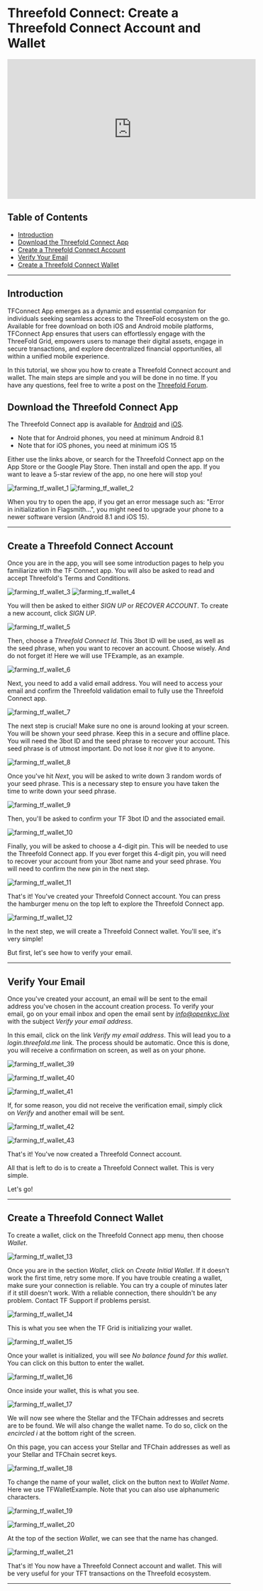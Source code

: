 <h1>Threefold Connect: Create a Threefold Connect Account and Wallet</h1>

<div class="youtubeVideoWrapper">
<iframe title="Threefold Connect Create Account and Wallet" width="560" height="315" src="https://www.youtube-nocookie.com/embed/jfIetL7DaRg" frameborder="0" allowfullscreen="" sandbox="allow-same-origin allow-scripts allow-popups"></iframe>
</div>

<h2>Table of Contents</h2>

- [Introduction](#introduction)
- [Download the Threefold Connect App](#download-the-threefold-connect-app)
- [Create a Threefold Connect Account](#create-a-threefold-connect-account)
- [Verify Your Email](#verify-your-email)
- [Create a Threefold Connect Wallet](#create-a-threefold-connect-wallet)

***

## Introduction

TFConnect App emerges as a dynamic and essential companion for individuals seeking seamless access to the ThreeFold ecosystem on the go. Available for free download on both iOS and Android mobile platforms,  TFConnect App ensures that users can effortlessly engage with the ThreeFold Grid, empowers users to manage their digital assets, engage in secure transactions, and explore decentralized financial opportunities, all within a unified mobile experience.

In this tutorial, we show you how to create a Threefold Connect account and wallet. The main steps are simple and you will be done in no time. If you have any questions, feel free to write a post on the [Threefold Forum](http://forum.threefold.io/).

## Download the Threefold Connect App


The Threefold Connect app is available for [Android](https://play.google.com/store/apps/details?id=org.jimber.threebotlogin&hl=en&gl=US) and [iOS](https://apps.apple.com/us/app/threefold-connect/id1459845885).

- Note that for Android phones, you need at minimum Android 8.1
- Note that for iOS phones, you need at minimum iOS 15

Either use the links above, or search for the Threefold Connect app on the App Store or the Google Play Store. Then install and open the app. If you want to leave a 5-star review of the app, no one here will stop you!

![farming_tf_wallet_1](./img/farming_tf_wallet_1.png)
![farming_tf_wallet_2](./img/farming_tf_wallet_2.png)

When you try to open the app, if you get an error message such as: "Error in initialization in Flagsmith...", you might need to upgrade your phone to a newer software version (Android 8.1 and iOS 15).

***

## Create a Threefold Connect Account

Once you are in the app, you will see some introduction pages to help you familiarize with the TF Connect app. You will also be asked to read and accept Threefold's Terms and Conditions.

![farming_tf_wallet_3](./img/farming_tf_wallet_3.png)
![farming_tf_wallet_4](./img/farming_tf_wallet_4.png)

You will then be asked to either *SIGN UP* or *RECOVER ACCOUNT*. To create a new account, click *SIGN UP*.

![farming_tf_wallet_5](./img/farming_tf_wallet_5.png)

Then, choose a *Threefold Connect Id*. This 3bot ID will be used, as well as the seed phrase, when you want to recover an account. Choose wisely. And do not forget it! Here we will use TFExample, as an example.

![farming_tf_wallet_6](./img/farming_tf_wallet_6.png)

Next, you need to add a valid email address. You will need to access your email and confirm the Threefold validation email to fully use the Threefold Connect app.

![farming_tf_wallet_7](./img/farming_tf_wallet_7.png)

The next step is crucial! Make sure no one is around looking at your screen. You will be shown your seed phrase. Keep this in a secure and offline place. You will need the 3bot ID and the seed phrase to recover your account. This seed phrase is of utmost important. Do not lose it nor give it to anyone.

![farming_tf_wallet_8](./img/farming_tf_wallet_8.png)

Once you've hit *Next*, you will be asked to write down 3 random words of your seed phrase. This is a necessary step to ensure you have taken the time to write down your seed phrase.

![farming_tf_wallet_9](./img/farming_tf_wallet_9.png)

Then, you'll be asked to confirm your TF 3bot ID and the associated email.

![farming_tf_wallet_10](./img/farming_tf_wallet_10.png)

Finally, you will be asked to choose a 4-digit pin. This will be needed to use the Threefold Connect app. If you ever forget this 4-digit pin, you will need to recover your account from your 3bot name and your seed phrase. You will need to confirm the new pin in the next step.

![farming_tf_wallet_11](./img/farming_tf_wallet_11.png)

That's it! You've created your Threefold Connect account. You can press the hamburger menu on the top left to explore the Threefold Connect app.

![farming_tf_wallet_12](./img/farming_tf_wallet_12.png)

In the next step, we will create a Threefold Connect wallet. You'll see, it's very simple!

But first, let's see how to verify your email.

***

## Verify Your Email

Once you've created your account, an email will be sent to the email address you've chosen in the account creation process. To verify your email, go on your email inbox and open the email sent by *info@openkyc.live* with the subject *Verify your email address*. 

In this email, click on the link *Verify my email address*. This will lead you to a *login.threefold.me* link. The process should be automatic. Once this is done, you will receive a confirmation on screen, as well as on your phone.

![farming_tf_wallet_39](./img/farming_tf_wallet_39.png)

![farming_tf_wallet_40](./img/farming_tf_wallet_40.png)

![farming_tf_wallet_41](./img/farming_tf_wallet_41.png)

If, for some reason, you did not receive the verification email, simply click on *Verify* and another email will be sent.

![farming_tf_wallet_42](./img/farming_tf_wallet_42.png)

![farming_tf_wallet_43](./img/farming_tf_wallet_43.png)

That's it! You've now created a Threefold Connect account. 

All that is left to do is to create a Threefold Connect wallet. This is very simple. 

Let's go!

***

## Create a Threefold Connect Wallet

To create a wallet, click on the Threefold Connect app menu, then choose *Wallet*.

![farming_tf_wallet_13](./img/farming_tf_wallet_13.png)

Once you are in the section *Wallet*, click on *Create Initial Wallet*. If it doesn't work the first time, retry some more. If you have trouble creating a wallet, make sure your connection is reliable. You can try a couple of minutes later if it still doesn't work. With a reliable connection, there shouldn't be any problem. Contact TF Support if problems persist.

![farming_tf_wallet_14](./img/farming_tf_wallet_14.png)

This is what you see when the TF Grid is initializing your wallet.

![farming_tf_wallet_15](./img/farming_tf_wallet_15.png)

Once your wallet is initialized, you will see *No balance found for this wallet*. You can click on this button to enter the wallet.

![farming_tf_wallet_16](./img/farming_tf_wallet_16.png)

Once inside your wallet, this is what you see.

![farming_tf_wallet_17](./img/farming_tf_wallet_17.png)

We will now see where the Stellar and the TFChain addresses and secrets are to be found. We will also change the wallet name. To do so, click on the *encircled i* at the bottom right of the screen.

On this page, you can access your Stellar and TFChain addresses as well as your Stellar and TFChain secret keys.

![farming_tf_wallet_18](./img/farming_tf_wallet_18.png)

To change the name of your wallet, click on the button next to *Wallet Name*. Here we use TFWalletExample. Note that you can also use alphanumeric characters.

![farming_tf_wallet_19](./img/farming_tf_wallet_19.png)

![farming_tf_wallet_20](./img/farming_tf_wallet_20.png)

At the top of the section *Wallet*, we can see that the name has changed.

![farming_tf_wallet_21](./img/farming_tf_wallet_21.png)

That's it! You now have a Threefold Connect account and wallet.
This will be very useful for your TFT transactions on the Threefold ecosystem.

***